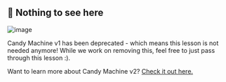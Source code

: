 ## 👀 Nothing to see here

![image](https://media3.giphy.com/media/a93jwI0wkWTQs/giphy.gif?cid=ecf05e4729ujs6t7loq9y4fg2rq0ulb8ntfshw3dwuu2fjvs&rid=giphy.gif&ct=g)

Candy Machine v1 has been deprecated - which means this lesson is not needed anymore! While we work on removing this, feel free to just pass through this lesson :).

Want to learn more about Candy Machine v2? [Check it out here.](https://docs.metaplex.com/candy-machine-v2/introduction)